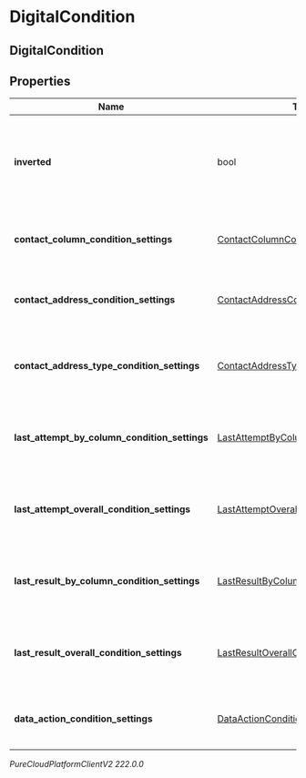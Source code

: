 # DigitalCondition

## DigitalCondition

## Properties

|Name | Type | Description | Notes|
|------------ | ------------- | ------------- | -------------|
| **inverted** | bool | If true, inverts the result of evaluating this condition. Default is false. | [optional] |
| **contact_column_condition_settings** | [ContactColumnConditionSettings](ContactColumnConditionSettings) | The settings for a &#39;contact list column&#39; condition. | [optional] |
| **contact_address_condition_settings** | [ContactAddressConditionSettings](ContactAddressConditionSettings) | The settings for a &#39;contact address&#39; condition. | [optional] |
| **contact_address_type_condition_settings** | [ContactAddressTypeConditionSettings](ContactAddressTypeConditionSettings) | The settings for a &#39;contact address type&#39; condition. | [optional] |
| **last_attempt_by_column_condition_settings** | [LastAttemptByColumnConditionSettings](LastAttemptByColumnConditionSettings) | The settings for a &#39;last attempt by column&#39; condition. | [optional] |
| **last_attempt_overall_condition_settings** | [LastAttemptOverallConditionSettings](LastAttemptOverallConditionSettings) | The settings for a &#39;last attempt overall&#39; condition. | [optional] |
| **last_result_by_column_condition_settings** | [LastResultByColumnConditionSettings](LastResultByColumnConditionSettings) | The settings for a &#39;last result by column&#39; condition. | [optional] |
| **last_result_overall_condition_settings** | [LastResultOverallConditionSettings](LastResultOverallConditionSettings) | The settings for a &#39;last result overall&#39; condition. | [optional] |
| **data_action_condition_settings** | [DataActionConditionSettings](DataActionConditionSettings) | The settings for a &#39;data action&#39; condition. | [optional] |



_PureCloudPlatformClientV2 222.0.0_
